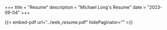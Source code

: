 +++
title = "Resume"
description = "Michael Long's Resume"
date = "2023-09-04"
+++

{{< embed-pdf url="../web_resume.pdf" hidePaginator="" >}}